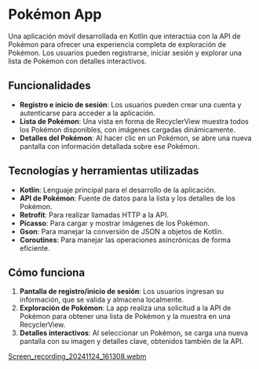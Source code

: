 # Pokémon App

Una aplicación móvil desarrollada en Kotlin que interactúa con la API de Pokémon para ofrecer una experiencia completa de exploración de Pokémon. Los usuarios pueden registrarse, iniciar sesión y explorar una lista de Pokémon con detalles interactivos.

## Funcionalidades

- **Registro e inicio de sesión**: Los usuarios pueden crear una cuenta y autenticarse para acceder a la aplicación.
- **Lista de Pokémon**: Una vista en forma de RecyclerView muestra todos los Pokémon disponibles, con imágenes cargadas dinámicamente.
- **Detalles del Pokémon**: Al hacer clic en un Pokémon, se abre una nueva pantalla con información detallada sobre ese Pokémon.

## Tecnologías y herramientas utilizadas

- **Kotlin**: Lenguaje principal para el desarrollo de la aplicación.
- **API de Pokémon**: Fuente de datos para la lista y los detalles de los Pokémon.
- **Retrofit**: Para realizar llamadas HTTP a la API.
- **Picasso**: Para cargar y mostrar imágenes de los Pokémon.
- **Gson**: Para manejar la conversión de JSON a objetos de Kotlin.
- **Coroutines**: Para manejar las operaciones asincrónicas de forma eficiente.

## Cómo funciona

1. **Pantalla de registro/inicio de sesión**: Los usuarios ingresan su información, que se valida y almacena localmente.
2. **Exploración de Pokémon**: La app realiza una solicitud a la API de Pokémon para obtener una lista de Pokémon y la muestra en una RecyclerView.
3. **Detalles interactivos**: Al seleccionar un Pokémon, se carga una nueva pantalla con su imagen y detalles clave, obtenidos también de la API.



[Screen_recording_20241124_161308.webm](https://github.com/user-attachments/assets/607bb424-de56-495d-862c-a29ff24747ec)
